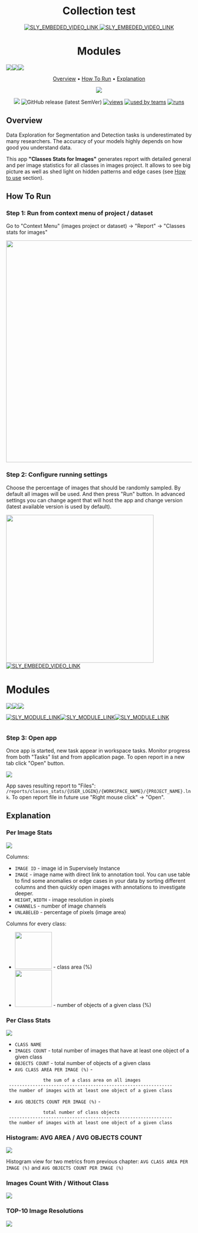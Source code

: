 <div align="center" markdown> 



# Collection test


<a data-key="sly-embeded-video-link" href="https://www.youtube.com/watch?v=SczzFM2Os_Y" data-video-code="SczzFM2Os_Y">
    <img src="https://camo.githubusercontent.com/5e8c840f0ca410b15847df365375934e840c7b6f5639a694ca21ae9ab49fe8ba/68747470733a2f2f696d672e796f75747562652e636f6d2f76692f53637a7a464d324f735f592f302e6a7067" alt="SLY_EMBEDED_VIDEO_LINK" data-canonical-src="https://img.youtube.com/vi/SczzFM2Os_Y/0.jpg" style="max-width:100%;">
</a>

<a data-key="sly-embeded-video-link" data-video-code="SczzFM2Os_Y" href="https://www.youtube.com/watch?v=SczzFM2Os_Y">
    <img src="https://camo.githubusercontent.com/5e8c840f0ca410b15847df365375934e840c7b6f5639a694ca21ae9ab49fe8ba/68747470733a2f2f696d672e796f75747562652e636f6d2f76692f53637a7a464d324f735f592f302e6a7067" alt="SLY_EMBEDED_VIDEO_LINK" data-canonical-src="https://img.youtube.com/vi/SczzFM2Os_Y/0.jpg" style="max-width:100%;" />
</a>

# Modules

<div style="display: flex" markdown>


<img  data-key="sly-module-link" data-module-slug="supervisely-ecosystem/create-trainset-for-smarttool" src="https://img.icons8.com/fluent/96/000000/fantasy.png" />

<img  data-key="sly-module-link" data-module-slug="supervisely-ecosystem/yolov5/supervisely/serve" src="https://img.icons8.com/fluent/96/000000/fantasy.png" />

<img  data-key="sly-module-link" data-module-slug="supervisely-ecosystem/nn-image-labeling/annotation-tool" src="https://img.icons8.com/fluent/96/000000/fantasy.png" />



</div>



<p align="center">

  <a href="#overview">Overview</a> •
  <a href="#How-To-Run">How To Run</a> •
  <a href="#Explanation">Explanation</a>
</p>

<img src="https://i.imgur.com/cISE5uw.png"/>

[![](https://img.shields.io/badge/slack-chat-green.svg?logo=slack)](https://supervise.ly/slack) 
![GitHub release (latest SemVer)](https://img.shields.io/github/v/release/supervisely-ecosystem/classes-stats-for-images)
[![views](https://app.supervise.ly/public/api/v3/ecosystem.counters?repo=supervisely-ecosystem/classes-stats-for-images&counter=views&label=views&123)](https://supervise.ly)
[![used by teams](https://app.supervise.ly/public/api/v3/ecosystem.counters?repo=supervisely-ecosystem/classes-stats-for-images&counter=downloads&label=used%20by%20teams&123)](https://supervise.ly)
[![runs](https://app.supervise.ly/public/api/v3/ecosystem.counters?repo=supervisely-ecosystem/classes-stats-for-images&counter=runs&label=runs&123)](https://supervise.ly)

</div>

## Overview 

Data Exploration for Segmentation and Detection tasks is underestimated by many researchers. The accuracy of your models highly depends on how good you understand data. 

This app **"Classes Stats for Images"** generates report with detailed general and per image statistics for all classes in images project. It allows to see big picture as well as shed light on hidden patterns and edge cases (see <a href="#how-to-use">How to use</a> section).


## How To Run

### Step 1: Run from context menu of project / dataset

Go to "Context Menu" (images project or dataset) -> "Report" -> "Classes stats for images"

<img src="https://i.imgur.com/dGGzVsm.png" width="600"/>

### Step 2: Configure running settings

Choose the percentage of images that should be randomly sampled. By default all images will be used. And then press "Run" button. In advanced settings you can change agent that will host the app and change version (latest available version is used by default).

<img src="https://i.imgur.com/lI6jenf.png" width="400"/>




<a data-key="sly-embeded-video-link" data-video-code="SczzFM2Os_Y" href="https://www.youtube.com/watch?v=SczzFM2Os_Y">
    <img src="https://camo.githubusercontent.com/5e8c840f0ca410b15847df365375934e840c7b6f5639a694ca21ae9ab49fe8ba/68747470733a2f2f696d672e796f75747562652e636f6d2f76692f53637a7a464d324f735f592f302e6a7067" alt="SLY_EMBEDED_VIDEO_LINK" data-canonical-src="https://img.youtube.com/vi/SczzFM2Os_Y/0.jpg" style="max-width:100%;" />
</a>



# Modules

<div style="display: flex" markdown>


<img  data-key="sly-module-link" data-module-slug="supervisely-ecosystem/create-trainset-for-smarttool" src="https://img.icons8.com/fluent/96/000000/fantasy.png" />

<img  data-key="sly-module-link" data-module-slug="supervisely-ecosystem/yolov5/supervisely/serve" src="https://img.icons8.com/fluent/96/000000/fantasy.png" />

<img  data-key="sly-module-link" data-module-slug="supervisely-ecosystem/nn-image-labeling/annotation-tool" src="https://img.icons8.com/fluent/96/000000/fantasy.png" />



</div>


<div style="display: flex" markdown>


[![SLY_MODULE_LINK](https://img.icons8.com/fluent/96/000000/fantasy.png)](supervisely-ecosystem/create-trainset-for-smarttool)

[![SLY_MODULE_LINK](https://img.icons8.com/fluent/96/000000/fantasy.png)](supervisely-ecosystem/yolov5/supervisely/serve)

[![SLY_MODULE_LINK](https://img.icons8.com/fluent/96/000000/fantasy.png)](supervisely-ecosystem/nn-image-labeling/annotation-tool)


</div>

### Step 3:  Open app

Once app is started, new task appear in workspace tasks. Monitor progress from both "Tasks" list and from application page. To open report in a new tab click "Open" button. 

<img src="https://i.imgur.com/WW4Kacc.png"/>

App saves resulting report to "Files": `/reports/classes_stats/{USER_LOGIN}/{WORKSPACE_NAME}/{PROJECT_NAME}.lnk`. To open report file in future use "Right mouse click" -> "Open".

## Explanation

### Per Image Stats
<img src="https://i.imgur.com/9Hl78Lg.png"/>

Columns:
* `IMAGE ID` - image id in Supervisely Instance
* `IMAGE` - image name with direct link to annotation tool. You can use table to find some anomalies or edge cases in your data by sorting different columns and then quickly open images with annotations to investigate deeper. 
* `HEIGHT`, `WIDTH` - image resolution in pixels
* `CHANNELS` - number of image channels
* `UNLABELED` - percentage of pixels (image area)

Columns for every class:
* <img src="https://i.imgur.com/tyDf3qi.png" width="100"/> - class area (%)
* <img src="https://i.imgur.com/1EquheL.png" width="100"/> - number of objects of a given class (%)

### Per Class Stats

<img src="https://i.imgur.com/ztE4BCG.png"/>

* `CLASS NAME`
* `IMAGES COUNT` - total number of images that have at least one object of a given class
* `OBJECTS COUNT` - total number of objects of a given class
* `AVG CLASS AREA PER IMAGE (%)` -

```
              the sum of a class area on all images               
 -------------------------------------------------------------- 
 the number of images with at least one object of a given class 
```
 
* `AVG OBJECTS COUNT PER IMAGE (%)` - 
```
              total number of class objects               
 -------------------------------------------------------------- 
 the number of images with at least one object of a given class 
```

### Histogram: AVG AREA / AVG OBJECTS COUNT

<img src="https://i.imgur.com/6LXoXHH.png"/>

Histogram view for two metrics from previous chapter: `AVG CLASS AREA PER IMAGE (%)` and `AVG OBJECTS COUNT PER IMAGE (%)`

### Images Count With / Without Class

<img src="https://i.imgur.com/veerIHk.png"/>

### TOP-10 Image Resolutions

<img src="https://i.imgur.com/UwrkTBf.png"/>
